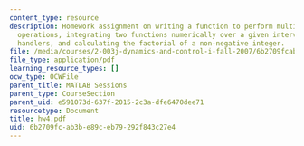 ```yaml
---
content_type: resource
description: Homework assignment on writing a function to perform multiple matrix
  operations, integrating two functions numerically over a given interval using function
  handlers, and calculating the factorial of a non-negative integer.
file: /media/courses/2-003j-dynamics-and-control-i-fall-2007/6b2709fcab3be89ceb79292f843c27e4_hw4.pdf
file_type: application/pdf
learning_resource_types: []
ocw_type: OCWFile
parent_title: MATLAB Sessions
parent_type: CourseSection
parent_uid: e591073d-637f-2015-2c3a-dfe6470dee71
resourcetype: Document
title: hw4.pdf
uid: 6b2709fc-ab3b-e89c-eb79-292f843c27e4
---
```

